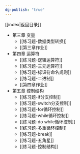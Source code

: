 ```yaml
---
dg-publish: "true"
---
```

[[index|返回目录]]
- 第三章 变量
	- [[练习题-数据类型转换]] 
	- [[第三章作业]] 
- 第四章 运算符
	- [[练习题-逻辑运算符]]
	- [[练习题-三元运算符]]
	- [[练习题-标识符命名规则]] 
	- [[练习题-二进制]] 
	- [[第四章作业]] 
- 第五章 控制结构
	- [[练习题-if分支控制]] 
	- [[练习题-switch分支控制]] 
	- [[练习题-for循环控制]]
	- [[练习题-while循环控制]] 
	- [[练习题-do while循环控制]] 
	- [[练习题-多重循环控制]] 
	- [[练习题-break]] 
	- [[练习题-五角星]] 
	- [[练习题-控制结构]] 